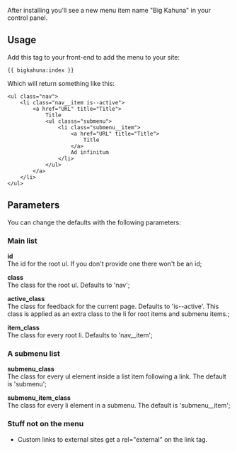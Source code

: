 After installing you'll see a new menu item name "Big Kahuna" in your control panel.

## Usage
Add this tag to your front-end to add the menu to your site:

    {{ bigkahuna:index }}

Which will return something like this:

    <ul class="nav">
        <li class="nav__item is--active">
            <a href="URL" title="Title">
                Title
                <ul classs="submenu">
                    <li class="submenu__item">
                        <a href="URL" title="Title">
                            Title
                        </a>
                        Ad infinitum
                    </li>
                </ul>
            </a>
        </li>
    </ul>

## Parameters
You can change the defaults with the following parameters:

### Main list
**id**  
The id for the root ul. If you don't provide one there won't be an id;

**class**  
The class for the root ul. Defaults to 'nav';

**active\_class**  
The class for feedback for the current page. Defaults to 'is--active'. This class is applied as an extra class to the li for root items and submenu items.;

**item\_class**  
The class for every root li. Defaults to 'nav__item';

### A submenu list
**submenu\_class**  
The class for every ul element inside a list item following a link. The default is 'submenu';

**submenu\_item\_class**  
The class for every li element in a submenu. The default is 'submenu__item';

### Stuff not on the menu
* Custom links to external sites get a rel="external" on the link tag.
